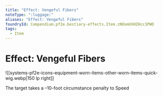 ```yaml
---
title: "Effect: Vengeful Fibers"
noteType: ":luggage:"
aliases: "Effect: Vengeful Fibers"
foundryId: Compendium.pf2e.bestiary-effects.Item.zNOomUXHZHcc1PWD
tags:
  - Item
---
```


# Effect: Vengeful Fibers
![[systems-pf2e-icons-equipment-worn-items-other-worn-items-quick-wig.webp|150 lp right]]

The target takes a –10-foot circumstance penalty to Speed
